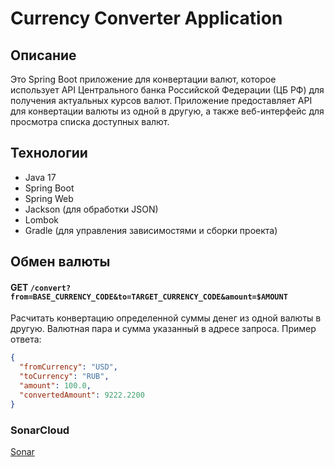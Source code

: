 # Currency Converter Application

## Описание

Это Spring Boot приложение для конвертации валют, которое использует API Центрального банка Российской Федерации (ЦБ РФ) для получения актуальных курсов валют. Приложение предоставляет API для конвертации валюты из одной в другую, а также веб-интерфейс для просмотра списка доступных валют.

## Технологии

*   Java 17 
*   Spring Boot
*   Spring Web
*   Jackson (для обработки JSON)
*   Lombok
*   Gradle (для управления зависимостями и сборки проекта)

## Обмен валюты

#### GET `/convert?from=BASE_CURRENCY_CODE&to=TARGET_CURRENCY_CODE&amount=$AMOUNT`

Расчитать конвертацию определенной суммы денег из одной валюты в другую. Валютная пара и сумма
указанный в адресе запроса. Пример ответа:

```json
{
  "fromCurrency": "USD",
  "toCurrency": "RUB",
  "amount": 100.0,
  "convertedAmount": 9222.2200
}
```
### SonarCloud
[Sonar]([https://sonarcloud.io/project/overview?id=maks2134_Finance-tracker](https://sonarcloud.io/project/overview?id=RetroPaladinNerd_currencyConverter))
